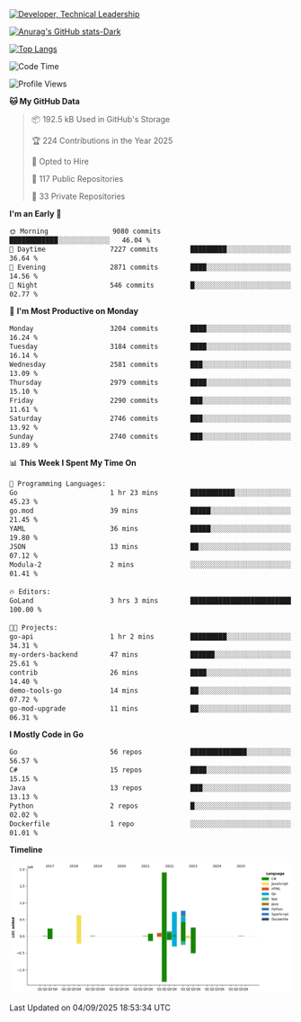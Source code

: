 <div>
  <a href="https://www.linkedin.com/in/arielpineiro/" target="_blank" rel="nofollow noopener noreferrer">
    <img src="https://img.shields.io/badge/-LinkedIn-%230077B5?style=for-the-badge&logo=linkedin&logoColor=white" alt="Developer, Technical Leadership" title="Ariel Piñeiro">
  </a>
</div>

[![Anurag's GitHub stats-Dark](https://github-readme-stats.vercel.app/api?username=arielsrv&show_icons=true&theme=dark#gh-dark-mode-only)](https://github.com/anuraghazra/github-readme-stats#gh-dark-mode-only)

[![Top Langs](https://github-readme-stats.vercel.app/api/top-langs/?username=arielsrv&layout=compact&langs_count=10&theme=dark#gh-dark-mode-only)](https://github.com/anuraghazra/github-readme-stats&theme=dark#gh-dark-mode-only)

<!--START_SECTION:waka-->
![Code Time](http://img.shields.io/badge/Code%20Time-1%2C385%20hrs%2026%20mins-blue)

![Profile Views](http://img.shields.io/badge/Profile%20Views-3-blue)

**🐱 My GitHub Data** 

> 📦 192.5 kB Used in GitHub's Storage 
 > 
> 🏆 224 Contributions in the Year 2025
 > 
> 💼 Opted to Hire
 > 
> 📜 117 Public Repositories 
 > 
> 🔑 33 Private Repositories 
 > 
**I'm an Early 🐤** 

```text
🌞 Morning                9080 commits        ████████████░░░░░░░░░░░░░   46.04 % 
🌆 Daytime                7227 commits        █████████░░░░░░░░░░░░░░░░   36.64 % 
🌃 Evening                2871 commits        ████░░░░░░░░░░░░░░░░░░░░░   14.56 % 
🌙 Night                  546 commits         █░░░░░░░░░░░░░░░░░░░░░░░░   02.77 % 
```
📅 **I'm Most Productive on Monday** 

```text
Monday                   3204 commits        ████░░░░░░░░░░░░░░░░░░░░░   16.24 % 
Tuesday                  3184 commits        ████░░░░░░░░░░░░░░░░░░░░░   16.14 % 
Wednesday                2581 commits        ███░░░░░░░░░░░░░░░░░░░░░░   13.09 % 
Thursday                 2979 commits        ████░░░░░░░░░░░░░░░░░░░░░   15.10 % 
Friday                   2290 commits        ███░░░░░░░░░░░░░░░░░░░░░░   11.61 % 
Saturday                 2746 commits        ███░░░░░░░░░░░░░░░░░░░░░░   13.92 % 
Sunday                   2740 commits        ███░░░░░░░░░░░░░░░░░░░░░░   13.89 % 
```


📊 **This Week I Spent My Time On** 

```text
💬 Programming Languages: 
Go                       1 hr 23 mins        ███████████░░░░░░░░░░░░░░   45.23 % 
go.mod                   39 mins             █████░░░░░░░░░░░░░░░░░░░░   21.45 % 
YAML                     36 mins             █████░░░░░░░░░░░░░░░░░░░░   19.80 % 
JSON                     13 mins             ██░░░░░░░░░░░░░░░░░░░░░░░   07.12 % 
Modula-2                 2 mins              ░░░░░░░░░░░░░░░░░░░░░░░░░   01.41 % 

🔥 Editors: 
GoLand                   3 hrs 3 mins        █████████████████████████   100.00 % 

🐱‍💻 Projects: 
go-api                   1 hr 2 mins         █████████░░░░░░░░░░░░░░░░   34.31 % 
my-orders-backend        47 mins             ██████░░░░░░░░░░░░░░░░░░░   25.61 % 
contrib                  26 mins             ████░░░░░░░░░░░░░░░░░░░░░   14.40 % 
demo-tools-go            14 mins             ██░░░░░░░░░░░░░░░░░░░░░░░   07.72 % 
go-mod-upgrade           11 mins             ██░░░░░░░░░░░░░░░░░░░░░░░   06.31 % 
```

**I Mostly Code in Go** 

```text
Go                       56 repos            ██████████████░░░░░░░░░░░   56.57 % 
C#                       15 repos            ████░░░░░░░░░░░░░░░░░░░░░   15.15 % 
Java                     13 repos            ███░░░░░░░░░░░░░░░░░░░░░░   13.13 % 
Python                   2 repos             █░░░░░░░░░░░░░░░░░░░░░░░░   02.02 % 
Dockerfile               1 repo              ░░░░░░░░░░░░░░░░░░░░░░░░░   01.01 % 
```



**Timeline**

![Lines of Code chart](https://raw.githubusercontent.com/arielsrv/arielsrv/main/assets/bar_graph.png)


 Last Updated on 04/09/2025 18:53:34 UTC
<!--END_SECTION:waka-->
